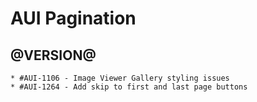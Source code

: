 AUI Pagination
========

@VERSION@
------
	* #AUI-1106 - Image Viewer Gallery styling issues
	* #AUI-1264 - Add skip to first and last page buttons